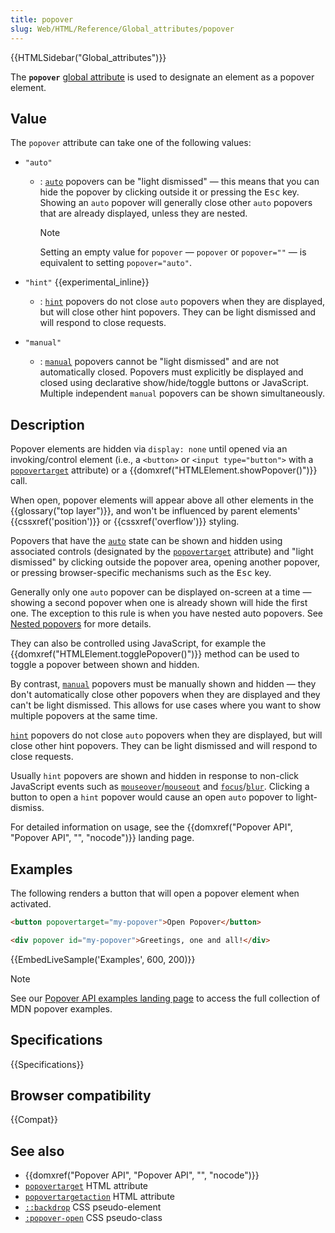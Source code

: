 ```yaml
---
title: popover
slug: Web/HTML/Reference/Global_attributes/popover
---
```


{{HTMLSidebar("Global_attributes")}}

The **`popover`** [global attribute](/en-US/docs/Web/HTML/Reference/Global_attributes) is used to designate an element as a popover element.

## Value

The `popover` attribute can take one of the following values:

- `"auto"`
  - : [`auto`](/en-US/docs/Web/API/Popover_API/Using#auto_state_and_light_dismiss) popovers can be "light dismissed" — this means that you can hide the popover by clicking outside it or pressing the <kbd>Esc</kbd> key. Showing an `auto` popover will generally close other `auto` popovers that are already displayed, unless they are nested.

    > [!NOTE]
    > Setting an empty value for `popover` — `popover` or `popover=""` — is equivalent to setting `popover="auto"`.

- `"hint"` {{experimental_inline}}
  - : [`hint`](/en-US/docs/Web/API/Popover_API/Using#using_hint_popover_state) popovers do not close `auto` popovers when they are displayed, but will close other hint popovers.
    They can be light dismissed and will respond to close requests.

- `"manual"`
  - : [`manual`](/en-US/docs/Web/API/Popover_API/Using#using_manual_popover_state) popovers cannot be "light dismissed" and are not automatically closed. Popovers must explicitly be displayed and closed using declarative show/hide/toggle buttons or JavaScript. Multiple independent `manual` popovers can be shown simultaneously.

## Description

Popover elements are hidden via `display: none` until opened via an invoking/control element (i.e., a `<button>` or `<input type="button">` with a [`popovertarget`](/en-US/docs/Web/HTML/Reference/Elements/button#popovertarget) attribute) or a {{domxref("HTMLElement.showPopover()")}} call.

When open, popover elements will appear above all other elements in the {{glossary("top layer")}}, and won't be influenced by parent elements' {{cssxref('position')}} or {{cssxref('overflow')}} styling.

Popovers that have the [`auto`](/en-US/docs/Web/API/Popover_API/Using#auto_state_and_light_dismiss) state can be shown and hidden using associated controls (designated by the [`popovertarget`](/en-US/docs/Web/HTML/Reference/Elements/button#popovertarget) attribute) and "light dismissed" by clicking outside the popover area, opening another popover, or pressing browser-specific mechanisms such as the <kbd>Esc</kbd> key.

Generally only one `auto` popover can be displayed on-screen at a time — showing a second popover when one is already shown will hide the first one. The exception to this rule is when you have nested auto popovers. See [Nested popovers](/en-US/docs/Web/API/Popover_API/Using#nested_popovers) for more details.

They can also be controlled using JavaScript, for example the {{domxref("HTMLElement.togglePopover()")}} method can be used to toggle a popover between shown and hidden.

By contrast, [`manual`](/en-US/docs/Web/API/Popover_API/Using#using_manual_popover_state) popovers must be manually shown and hidden — they don't automatically close other popovers when they are displayed and they can't be light dismissed. This allows for use cases where you want to show multiple popovers at the same time.

[`hint`](/en-US/docs/Web/API/Popover_API/Using#using_hint_popover_state) popovers do not close `auto` popovers when they are displayed, but will close other hint popovers. They can be light dismissed and will respond to close requests.

Usually `hint` popovers are shown and hidden in response to non-click JavaScript events such as [`mouseover`](/en-US/docs/Web/API/Element/mouseover_event)/[`mouseout`](/en-US/docs/Web/API/Element/mouseout_event) and [`focus`](/en-US/docs/Web/API/Element/focus_event)/[`blur`](/en-US/docs/Web/API/Element/blur_event). Clicking a button to open a `hint` popover would cause an open `auto` popover to light-dismiss.

For detailed information on usage, see the {{domxref("Popover API", "Popover API", "", "nocode")}} landing page.

## Examples

The following renders a button that will open a popover element when activated.

```html
<button popovertarget="my-popover">Open Popover</button>

<div popover id="my-popover">Greetings, one and all!</div>
```

{{EmbedLiveSample('Examples', 600, 200)}}

> [!NOTE]
> See our [Popover API examples landing page](https://mdn.github.io/dom-examples/popover-api/) to access the full collection of MDN popover examples.

## Specifications

{{Specifications}}

## Browser compatibility

{{Compat}}

## See also

- {{domxref("Popover API", "Popover API", "", "nocode")}}
- [`popovertarget`](/en-US/docs/Web/HTML/Reference/Elements/button#popovertarget) HTML attribute
- [`popovertargetaction`](/en-US/docs/Web/HTML/Reference/Elements/button#popovertargetaction) HTML attribute
- [`::backdrop`](/en-US/docs/Web/CSS/::backdrop) CSS pseudo-element
- [`:popover-open`](/en-US/docs/Web/CSS/:popover-open) CSS pseudo-class
